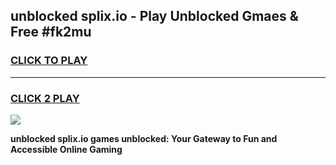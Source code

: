 
## unblocked splix.io - Play Unblocked Gmaes & Free #fk2mu
<h3>
<a href="https://news.freeplayer.one?title=unblocked_splix.io&ref=27F">CLICK TO PLAY</a></h3>
<hr>

<h3>
<a href="https://news.freeplayer.one?title=unblocked_splix.io&ref=27F">CLICK 2 PLAY</a>
  
</h3>

<a href="https://news.freeplayer.one?title=unblocked_splix.io&ref=27F/"><img src="https://clearcache.store/games.png"></a>


**unblocked splix.io games unblocked: Your Gateway to Fun and Accessible Online Gaming**
